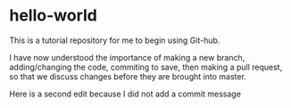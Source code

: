 # hello-world
This is a tutorial repository for me to begin using Git-hub.

I have now understood the importance of making a new branch, adding/changing the code, commiting to save, then making a pull request, so that we discuss changes before they are brought into master.

Here is a second edit because I did not add a commit message
